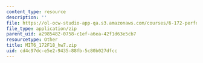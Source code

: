 ```yaml
---
content_type: resource
description: ''
file: https://ol-ocw-studio-app-qa.s3.amazonaws.com/courses/6-172-performance-engineering-of-software-systems-fall-2018/cd4c97dce5e2943588fb5c80b027dfcc_MIT6_172F18_hw7.zip
file_type: application/zip
parent_uid: a2985482-0758-c1ef-a6ea-42f1d63e5cb7
resourcetype: Other
title: MIT6_172F18_hw7.zip
uid: cd4c97dc-e5e2-9435-88fb-5c80b027dfcc
---
```

